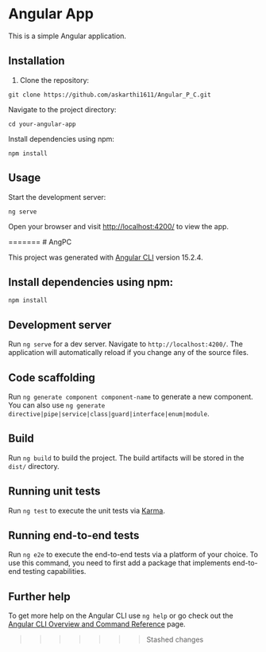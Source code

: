 <body>
  <h1>Angular App</h1>
  <p>This is a simple Angular application.</p>

  <h2>Installation</h2>
  <ol>
    <li>Clone the repository:</li>
  </ol>
  <pre><code>git clone https://github.com/askarthi1611/Angular_P_C.git</code></pre>
  <p>Navigate to the project directory:</p>
  <pre><code>cd your-angular-app</code></pre>
  <p>Install dependencies using npm:</p>
  <pre><code>npm install</code></pre>

  <h2>Usage</h2>
  <p>Start the development server:</p>
  <pre><code>ng serve</code></pre>
  <p>Open your browser and visit <a href="http://localhost:4200/">http://localhost:4200/</a> to view the app.</p>
</body>
=======
# AngPC

This project was generated with [Angular CLI](https://github.com/angular/angular-cli) version 15.2.4.

## Install dependencies using npm:

`npm install`


## Development server

Run `ng serve` for a dev server. Navigate to `http://localhost:4200/`. The application will automatically reload if you change any of the source files.

## Code scaffolding

Run `ng generate component component-name` to generate a new component. You can also use `ng generate directive|pipe|service|class|guard|interface|enum|module`.

## Build

Run `ng build` to build the project. The build artifacts will be stored in the `dist/` directory.

## Running unit tests

Run `ng test` to execute the unit tests via [Karma](https://karma-runner.github.io).

## Running end-to-end tests

Run `ng e2e` to execute the end-to-end tests via a platform of your choice. To use this command, you need to first add a package that implements end-to-end testing capabilities.

## Further help

To get more help on the Angular CLI use `ng help` or go check out the [Angular CLI Overview and Command Reference](https://angular.io/cli) page.
>>>>>>> Stashed changes
